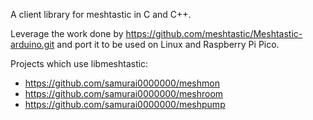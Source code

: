 A client library for meshtastic in C and C++.

Leverage the work done by https://github.com/meshtastic/Meshtastic-arduino.git
and port it to be used on Linux and Raspberry Pi Pico.

Projects which use libmeshtastic:
  * https://github.com/samurai0000000/meshmon
  * https://github.com/samurai0000000/meshroom
  * https://github.com/samurai0000000/meshpump
